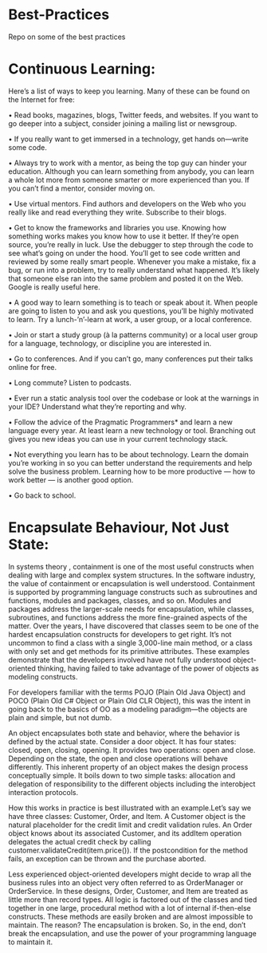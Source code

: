 # Best-Practices
Repo on some of the best practices

# Continuous Learning:
Here’s a list of ways to keep you learning. Many of these can be found on the Internet for free:

• Read books, magazines, blogs, Twitter feeds, and websites. If you want to go deeper into a subject, consider joining a mailing list or newsgroup.

• If you really want to get immersed in a technology, get hands on—write some code.

• Always try to work with a mentor, as being the top guy can hinder your education. Although you can learn something from anybody, you can learn a whole lot more from someone smarter or more experienced than you. If you can’t find a mentor, consider moving on.

• Use virtual mentors. Find authors and developers on the Web who you really like and read everything they write. Subscribe to their blogs.

• Get to know the frameworks and libraries you use. Knowing how something works makes you know how to use it better. If they’re open source, you’re really in luck. Use the debugger to step through the code to see what’s going on under the hood. You’ll get to see code written and reviewed by some really smart people.
Whenever you make a mistake, fix a bug, or run into a problem, try to really understand what happened. It’s likely that someone else ran into the same problem and posted it on the Web. Google is really useful here.

• A good way to learn something is to teach or speak about it. When people are going to listen to you and ask you questions, you’ll be highly motivated to learn. Try a lunch-’n’-learn at work, a user group, or a local conference.

• Join or start a study group (à la patterns community) or a local user group for a language, technology, or discipline you are interested in.

• Go to conferences. And if you can’t go, many conferences put their talks online for free.

• Long commute? Listen to podcasts.

• Ever run a static analysis tool over the codebase or look at the warnings in your IDE? Understand what they’re reporting and why.

• Follow the advice of the Pragmatic Programmers* and learn a new language every year. At least learn a new technology or tool. Branching out gives you new ideas you can use in your current technology stack.

• Not everything you learn has to be about technology. Learn the domain you’re working in so you can better understand the requirements and help solve the business problem. Learning how to be more productive — how to work better — is another good option.

• Go back to school.


# Encapsulate Behaviour, Not Just State:
In systems theory , containment is one of the most useful constructs when dealing with large and complex system structures. In the software industry, the value of containment or encapsulation is well understood. Containment is supported by programming language constructs such as subroutines and functions, modules and packages, classes, and so on. Modules and packages address the larger-scale needs for encapsulation, while classes, subroutines, and functions address the more fine-grained aspects of the matter. Over the years, I have discovered that classes seem to be one of the hardest encapsulation constructs for developers to get right. It’s not uncommon to find a class with a single 3,000-line main method, or a class with only set and get methods for its primitive attributes. These examples demonstrate that the developers involved have not fully understood object-oriented thinking, having failed to take advantage of the power of objects as modeling constructs.
 
For developers familiar with the terms POJO (Plain Old Java Object) and POCO (Plain Old C# Object or Plain Old CLR Object), this was the intent in going back to the basics of OO as a modeling paradigm—the objects are plain and simple, but not dumb.

An object encapsulates both state and behavior, where the behavior is defined by the actual state. Consider a door object. It has four states: closed, open, closing, opening. It provides two operations: open and close. Depending on the state, the open and close operations will behave differently. This inherent property of an object makes the design process conceptually simple. It boils down to two simple tasks: allocation and delegation of responsibility to the different objects including the interobject interaction protocols.
 
How this works in practice is best illustrated with an example.Let’s say we have three classes: Customer, Order, and Item. A Customer object is the natural placeholder for the credit limit and credit validation rules. An Order object knows about its associated Customer, and its addItem operation delegates the actual credit check by calling customer.validateCredit(item.price()). If the postcondition for the method fails, an exception can be thrown and the purchase aborted.

Less experienced object-oriented developers might decide to wrap all the business rules into an object very often referred to as OrderManager or OrderService. In these designs, Order, Customer, and Item are treated as little more than record types. All logic is factored out of the classes and tied together in one large, procedural method with a lot of internal if-then-else constructs. These methods are easily broken and are almost impossible to maintain. The reason? The encapsulation is broken. So, in the end, don’t break the encapsulation, and use the power of your programming language to maintain it.







